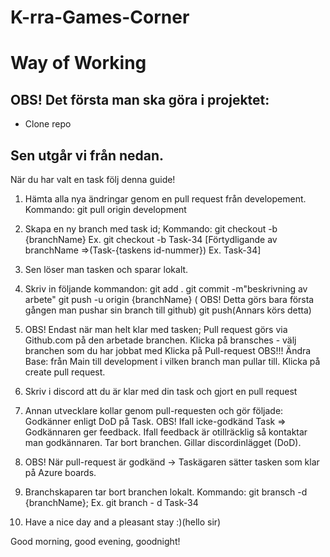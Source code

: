 # K-rra-Games-Corner

# Way of Working

## OBS! Det första man ska göra i projektet:

* Clone repo

## Sen utgår vi från nedan.

När du har valt en task följ denna guide!

1. Hämta alla nya ändringar genom en pull request från developement. Kommando: git pull origin development

2. Skapa en ny branch med task id; Kommando: git checkout -b {branchName} Ex. git checkout -b Task-34 
[Förtydligande av branchName =>(Task-{taskens id-nummer}) Ex. Task-34]

3. Sen löser man tasken och sparar lokalt.

4. Skriv in följande kommandon: 
git add .
git commit -m"beskrivning av arbete"
git push -u origin {branchName} ( OBS! Detta görs bara första gången man pushar sin branch till github)
git push(Annars körs detta)

5. OBS! Endast när man helt klar med tasken; Pull request görs via Github.com på den arbetade branchen.
Klicka på bransches - välj branchen som du har jobbat med
Klicka på Pull-request
OBS!!! Ändra Base: från Main till development i vilken branch man pullar till.
Klicka på create pull request.

6. Skriv i discord att du är klar med din task och gjort en pull request

7. Annan utvecklare kollar genom pull-requesten och gör följade:
Godkänner enligt DoD på Task.
OBS! Ifall icke-godkänd Task => Godkännaren ger feedback.
Ifall feedback är otillräcklig så kontaktar man godkännaren.
Tar bort branchen.
Gillar discordinlägget (DoD).

8. OBS! När pull-request är godkänd -> Taskägaren sätter tasken som klar på Azure boards. 

9. Branchskaparen tar bort branchen lokalt. Kommando: git bransch -d {branchName}; Ex. git branch - d Task-34

10. Have a nice day and a pleasant stay :)(hello sir)

Good morning, good evening, goodnight!
